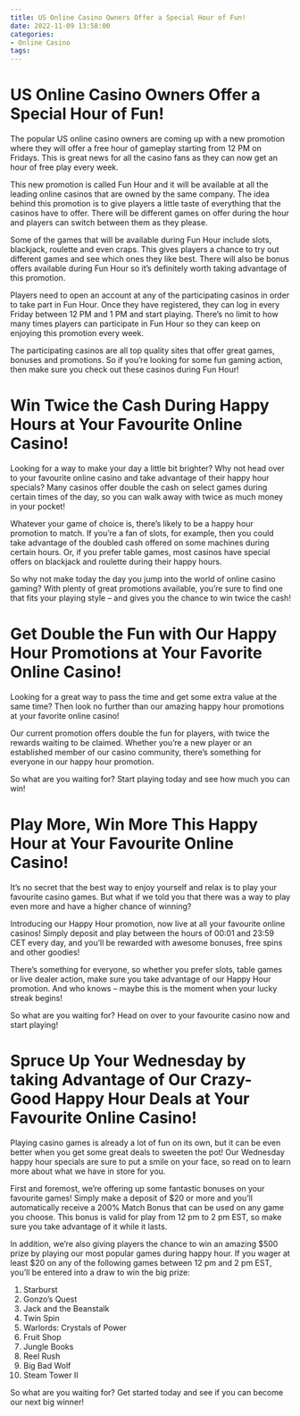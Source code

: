 ```yaml
---
title: US Online Casino Owners Offer a Special Hour of Fun!
date: 2022-11-09 13:58:00
categories:
- Online Casino
tags:
---
```



#  US Online Casino Owners Offer a Special Hour of Fun!

The popular US online casino owners are coming up with a new promotion where they will offer a free hour of gameplay starting from 12 PM on Fridays. This is great news for all the casino fans as they can now get an hour of free play every week.

This new promotion is called Fun Hour and it will be available at all the leading online casinos that are owned by the same company. The idea behind this promotion is to give players a little taste of everything that the casinos have to offer. There will be different games on offer during the hour and players can switch between them as they please.

Some of the games that will be available during Fun Hour include slots, blackjack, roulette and even craps. This gives players a chance to try out different games and see which ones they like best. There will also be bonus offers available during Fun Hour so it’s definitely worth taking advantage of this promotion.

Players need to open an account at any of the participating casinos in order to take part in Fun Hour. Once they have registered, they can log in every Friday between 12 PM and 1 PM and start playing. There’s no limit to how many times players can participate in Fun Hour so they can keep on enjoying this promotion every week.

The participating casinos are all top quality sites that offer great games, bonuses and promotions. So if you’re looking for some fun gaming action, then make sure you check out these casinos during Fun Hour!

#  Win Twice the Cash During Happy Hours at Your Favourite Online Casino!

Looking for a way to make your day a little bit brighter? Why not head over to your favourite online casino and take advantage of their happy hour specials? Many casinos offer double the cash on select games during certain times of the day, so you can walk away with twice as much money in your pocket!

Whatever your game of choice is, there’s likely to be a happy hour promotion to match. If you’re a fan of slots, for example, then you could take advantage of the doubled cash offered on some machines during certain hours. Or, if you prefer table games, most casinos have special offers on blackjack and roulette during their happy hours.

So why not make today the day you jump into the world of online casino gaming? With plenty of great promotions available, you’re sure to find one that fits your playing style – and gives you the chance to win twice the cash!

#  Get Double the Fun with Our Happy Hour Promotions at Your Favorite Online Casino!

Looking for a great way to pass the time and get some extra value at the same time? Then look no further than our amazing happy hour promotions at your favorite online casino!

Our current promotion offers double the fun for players, with twice the rewards waiting to be claimed. Whether you’re a new player or an established member of our casino community, there’s something for everyone in our happy hour promotion.

So what are you waiting for? Start playing today and see how much you can win!

#  Play More, Win More This Happy Hour at Your Favourite Online Casino!

It’s no secret that the best way to enjoy yourself and relax is to play your favourite casino games. But what if we told you that there was a way to play even more and have a higher chance of winning?

Introducing our Happy Hour promotion, now live at all your favourite online casinos! Simply deposit and play between the hours of 00:01 and 23:59 CET every day, and you’ll be rewarded with awesome bonuses, free spins and other goodies!

There’s something for everyone, so whether you prefer slots, table games or live dealer action, make sure you take advantage of our Happy Hour promotion. And who knows – maybe this is the moment when your lucky streak begins!

So what are you waiting for? Head on over to your favourite casino now and start playing!

#  Spruce Up Your Wednesday by taking Advantage of Our Crazy-Good Happy Hour Deals at Your Favourite Online Casino!

Playing casino games is already a lot of fun on its own, but it can be even better when you get some great deals to sweeten the pot! Our Wednesday happy hour specials are sure to put a smile on your face, so read on to learn more about what we have in store for you.

First and foremost, we’re offering up some fantastic bonuses on your favourite games! Simply make a deposit of $20 or more and you’ll automatically receive a 200% Match Bonus that can be used on any game you choose. This bonus is valid for play from 12 pm to 2 pm EST, so make sure you take advantage of it while it lasts.

In addition, we’re also giving players the chance to win an amazing $500 prize by playing our most popular games during happy hour. If you wager at least $20 on any of the following games between 12 pm and 2 pm EST, you’ll be entered into a draw to win the big prize:

1) Starburst
2) Gonzo’s Quest
3) Jack and the Beanstalk
4) Twin Spin
5) Warlords: Crystals of Power
6) Fruit Shop
7) Jungle Books
8) Reel Rush
9) Big Bad Wolf
10) Steam Tower II


So what are you waiting for? Get started today and see if you can become our next big winner!